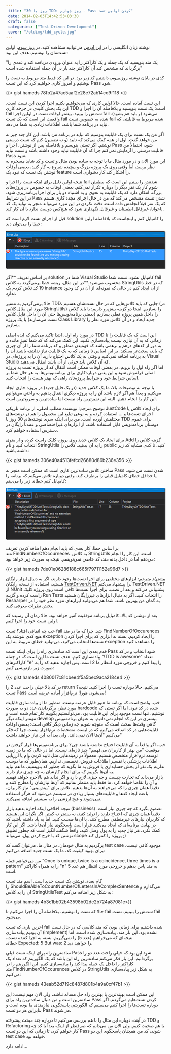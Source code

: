 ```yaml
---
 title: "30 روز با TDD: روز چهارم - Pass کردن اولین تست" 
 date: 2014-02-03T14:42:53+03:30
 draft: false 
 categories: ["Test Driven Development"]
 cover: "/oldimg/tdd_cycle.jpg"
---
```





نوشته زبان انگلیسی را در [این آدرس](http://blogs.telerik.com/justteam/posts/13-09-16/30-days-of-tdd-day-four-making-your-first-test-pass) می‌توانید مشاهده کنید. در [روز سوم](../../../Posts/80)، اولین تست‌مان را نوشتیم. هدف این بود:



"یک متد بنویسید که یک جمله و یک کاراکتر را به عنوان ورودی دریافت کند و عددی را برگرداند که مشخص کند آن کاراکتر چند بار در آن جمله استفاده شده است"



کدی در پایان نوشته [روز سوم](/post/80-30-روز-با-tdd--روز-سوم---اولین-تست-شما/)، داشتیم کد زیر بود. در این کد فقط متد مربوط به تست را نوشتیم و امروز کاری خواهیم کرد که این تست Pass شود.

{{< gist hameds 78fb2a47ac5aaf2e28e72ab14cd9f118 >}}

این تست آماده است. حالا اولین کاری که می‌خواهیم بکنیم اجرا کردن این تست است. این یک بخش کلیدی در چرخه کاری TDD است: یک تست بنویسید و بلافاصله آن را اجرا و fail شدنش را ببینید. بیشتر اوقات تست در اولین اجرا fail می‌شود (و باید هم بشود). واقعیت این است که یک تست fail شده به خصوص تست fail‌ شده مربوط به قابلیتی که نباید در برنامه شما باشد،‌ اطلاعات زیادی به شما می‌دهد.



اگر من یک تست برای یک قابلیت بنوسیم که نباید در برنامه من باشد، این کار چند چیز به من خواهد گفت. اول از همه کمک می‌کند که تایید (و نه تضمین) کنم که تست درستی نوشتم. اگر تستی بنویسم و بلافاصله پس از نوشتن، اجرا و Pass شود، احتمالاً من قابلیت درستی را آزمایش نمی‌کنم چرا که آن قابلیت نباید وجود داشته باشد و تست نباید Pass‌ شود.  
این مورد الان و در مورد مثال ما با توجه به ساده بودن مثال و تست و کد شاید مسخره به نظر برسد، اما وقتی روی یک پروژه بزرگ و پیچیده شروع به کار کنید، بعضی اوقات نوشتن یک تست که نبود یک feature را آشکار کند کار دشواری است.



نتیجه اولین دلیل برای اینکه تست را اجرا و fail‌ شدنش را ببینیم این است که مطمئن شوم کار یک نفر دیگر را دوباره تکرار نمی‌کنم. بعضی اوقات به خصوص در پروژه‌های بزرگ، امکان دارد که یک قابلیت به نحوی و به اشتباه دو بار برای اجرا برنامه‌ریزی شود. در این شرایط Pass شدن تست مشخص می‌کند که من در حال اجرای مجدد کاری هستم که یک نفر قبلاً انجامش داده است. دقت نکردن در این مورد می‌تواند منجر به تولید یک کد ناخوانا، غیرقابل اطمینان و غیرقابل نگهداری شود که هیچ‌کس دوست ندارد با آن کار کند.



قبل از اجرای تست لازم است که solution را کامپایل کنم و اینجاست که بلافاصله اولین خطا را می‌توان دید:



![](/oldimg/TDD/4/image_thumb111.png)



بر اساس تعریف **اگر solution شما در Visual Studio کامپایل نشود، تست شما fail‌ محسوب می‌شود.**در این مثال، ریشه خطا برمی‌گردد به کلاس StringUtils که در خط 19 کد تلاش کردم یک instance از آن ایجاد کنم در حالی که نمونه‌ای از آن در کد وجود ندارد.



حالا برمی‌گردیم به مسیر TDD، جایی که باید کلاس‌هایی که در حال تست‌شان هستیم (در مورد این مثال کلاس StringUtils) را بسازیم. اینجا دو گزینه پیش‌رو داریم: یا باید کلاس را داخل همین پروژه فعلی بسازیم (بعضی برنامه‌نویس‌ها حتی آن را داخل فایل کلاس تست می‌سازند) یا یک پروژه Class Library جدید ایجاد و در آن کلاس مورد نظر را بسازیم.



در مورد راه اول، ابتدا تاکید می‌کنم که ایده اصلی TDD این است که یک قابلیت را تا زمانی که به آن نیازی نیست پیاده‌سازی نکنید. این کمک می‌کند که کد شما تمیز مانده و به دور از کدهای درهم و برهمی باشد که فهمیدن منطق و کد برنامه شما را از آن چیزی که باید،‌ سخت‌تر می‌کند. بر این اساس تا زمانی که به یک قابلیت نیاز نداشته باشید آن را به برنامه اضافه نمی‌کنید و وقتی به یک کلاس احتیاج دارید آن را به پروژه‌ای در Visual Studio که آن کلاس باید جزئی از آن باشد انتقال می‌دهید.  
اما اگر راه اول را برویم، در بعضی اوقات ممکن است انتقال کد از پروژه تست به پروژه اصلی فراموش شود و این یعنی دوباره‌کاری برای برنامه‌نویس‌ها. به هر حال شما بر اساس شرایط خود و شرایط پروژه‌تان راهی که بهتر هست را انتخاب کنید.



با توجه به توضیحات بالا، ما یک کلاس جدید (در یک فایل جدید) در پروژه جاری ایجاد می‌کنیم و بعداً هم اگر لازم باشد آن را به پروژه دیگری انتقال بدهیم به راحتی می‌توانیم این کار را انجام دهیم. البته این تمیز‌ترین راه نیست اما ساده‌ترین و سریع‌ترین است.



*توضیح مترجم:* نویسنده مطلب اصلی، از برنامه تلریکی JustCode برای ایجاد کلاس یا اجرای تست‌ها و ... استفاده کرده و به نوعی تبلیغ این محصول را هم در نوشته‌های مختلفش آورده است. من برای اینکه سری نوشته‌های 30 روز با TDD برای عموم دوستان برنامه‌نویس قابل استفاده باشد، از ابزارهای غیراختصاصی و عمدتاً رایگان در دسترس استفاده خواهم کرد.



برای ایجاد یک کلاس جدید روی پروژه کلیک راست کرده و از منوی Add گزینه کلاس را انتخاب کنید و نام StringUtils را به آن بدهید. کلاس را public کنید. تا کدی مشابه کد زیر داشته باشید:


{{< gist hameds 306e40a4513fefcd26680d86b236e356 >}}           

ساختن کلاس ساده‌ترین کاری است که ممکن است منجر به Pass‌ شدن تست من شود، یا حداقل خطای کامپایل قبلی را برطرف کند. وقتی دوباره تلاش می‌کنم که برنامه را کامپایل کنم خطای زیر را می‌بینم:



![](/oldimg/TDD/4/image_thumb821B0A806E573.png)



بر اساس خطا، کار بعدی که باید انجام دهم اضافه کردن تعریف متد FindNumberOfOccurneces  به کلاس StringUtils است. این کار را انجام می‌دهم اما در داخل بدنه متد، کد خاصی نمی‌نویسم. نتیجه به صورت زیر خواهد بود:


{{< gist hameds 7de01e06286188c665f79711152e96d7 >}}          


*پیشنهاد مترجم:* ابزارهای مختلفی برای اجرا تست‌ها وجود دارند، اگر به دنبال ابزار رایگان هستید، استفاده از نسخه رایگان [TestDriven.NET](http://www.testdriven.net/) را پیشنهاد می‌کنم. TestDriven.NET از NUnit پشتیبانی می‌کند و بعد از نصب، برای اجرا تست‌ها کافی است روی پروژه کلیک راست کرده و گزینه Run Tests را انتخاب کنید. اگر به دنبال ابزارهای غیررایگان هستید Resharper به گمان من بهترین باشد. شما هم می‌توانید ابزارهای مورد نظر خود را در بخش نظرات معرفی کنید.



بعد از نوشتن کد بالا، کامپایل برنامه موفقیت آمیز خواهد بود. حالا زمان آن رسیده که اولین تست خود را اجرا کنیم.



خب چه اتفاقی افتاد؟ تست fail شد. چرا که ما در متد FindNumberOfOccurences هیچ کدی ننوشته یک exception را ایجاد کردیم. بسته به ابزاری که برای اجرا کردن تست‌ها انتخاب می‌کنید،‌ می‌توانید خطای مربوط به این exception را مشاهده کنید.



قدم بعدی این است که ساده‌تری راه را برای اینکه تست Pass شود انتخاب و در کد پیاده‌سازی کنیم. هدف تست ما این است که در جمله "!TDD is awesome" تعداد کاراکترهای "e" را پیدا کنیم و خروجی مورد انتظار ما 2 است، پس اجازه بدهید کد را به صورت زیر بازنویسی کنیم:


{{< gist hameds 4080017c81cbee4f5a5bec9aca2184e4 >}}

در کد بالا خیلی راحت عدد 2 را return می‌کنیم. حالا دوباره تست را اجرا کنید. نتیجه؟ تست Pass‌ می‌شود، هورا! نرم‌افزار آماده عرضه است!



خب، واضح است که برنامه ما هنوز قابل عرضه نیست. منظور ما از پیاده‌سازی قابلیت مورد نظر، برگرداندن عدد دو به صورت hardcode شده در کد نبود. اما اگر تستی که نوشتیم، تنها تست موجود برای این قابلیت بود، می‌توانستیم بگوییم کار تمام شده است و مهمتر اینکه دیگر develop بیشتری در این کد انجام نمی‌دادیم. به عنوان برنامه‌نویس گاهی وقت‌ها سخت است که متوجه شویم چه زمانی دیگر کافی است: بعضی اوقات قابلیت‌هایی در کد اضافه می‌کنیم که در لیست مشخصات نرم‌افزار نیست چرا که فکر می‌کنیم "آن‌ها الان نمی‌دانند، ولی بعداً به این نیاز خواهند داشت"



خب، اگر واقعاً به آن قابلیت احتیاج نداشته باشند چی؟ برای برنامه‌نویس‌ها قرار گرفتن در موقعیت "من بهتر از کاربران می‌فهمم" چیز تازه‌ای نیست. اما در حالی که ما در زمینه توسعه نرم‌افزار متخصص هستیم، معمولاً در زمینه‌هایی مثل تایید کردن وام یا ارزیابی اطلاعات پزشکی یا تفسیر اطلاعات فروش، تخصصی نداریم. همان‌طور که ما دوست نداریم یک نفر از بخش حسابداری یا فروش به ما بگوید که چطور کد بنویسیم، ما هم نباید به آن‌ها بگوییم که برای انجام کارشان به چه چیزی نیاز دارند.   
بازار می‌داند که تجارت چیست و چه چیزی لازم دارد و اگر نداند هم بالاخره خواهد فهمید و آن را تقاضا خواهد کرد. ما فقط باید منتظر بمانیم که آن‌ها نیازشان را مطرح کنند و دقیقاً همان چیزی را که می‌خواهند به آن‌ها بدهیم. تلاش برای "پیش‌بینی" نیاز کاربران، باعث ایجاد کدها و قابلیت‌های بسیار زیادی در سیستم می‌شود که هرگز استفاده نمی‌شوند و هیچ ارزشی را به سیستم اضافه نمی‌کنند.



نتیجه اخلاقی اینکه اجازه بدهید بازار (bussiness) تصمیم بگیرد که چه چیزی نیاز است. دقیقاً همان چیزی که احتیاج دارند را تولید کنید، نه بیشتر نه کمتر. اگر نگران این هستید که کاربران نیازهای غیرمنطقی مطرح کنند، با آن‌ها صحبت کنید. اما به یاد داشته باشید که در نهایت برنامه‌ای که ایجاد می‌کنید قرار است پاسخگوی نیاز آن‌ها باشد. اگر این کار کمک نکرد، هر نیاز جدید را به پول وصل کنید، واقعاً شگفت‌انگیز است که چطور تطبیق نوشتن کد با خرج کردن پول،‌ می‌تواند scope پروژه را کنترل کند ;)



برگردیم به مثال خودمان. در مثال ما، می‌توان گفت که test case موجود کافی نیست. برای بهبود کیفیت کد، ما یک تست جدید اضافه می‌کنیم:



من می‌خواهم جمله "Once is unique, twice is a coincidence, three times is a pattern" را به همراه کاراکتر "n" به متد پاس بدهم و خروجی مورد انتظار هم عدد 5 است.



گام بعدی نوشتن یک تست جدید است. اسم متد تست را ShouldBeAbleToCountNumberOfLettersInAComplexSentence می‌گذارم و آن را به کلاس StringUtilsTest به شکل زیر اضافه می‌کنم:

{{< gist hameds 4b3c1bb02b43598b02de2b724a87081e>}}

حالا که تست را نوشتیم، بلافاصله آن را اجرا می‌کنیم تا fail شدنش را ببینیم. تست fail می‌شود.



آخرین باری که تست fail شده داشتیم برای زمانی بودن که متد کلاسی که در حال تست آن بودیم پیاده‌سازی (implement) نشده بود. این بار متد، پیاده‌سازی شده است، اما نتیجه‌ای که می‌خواهیم (عدد 5) را نمی‌گیریم. بسته به اجرا کننده تست،‌ خطای Expected: 5 But was: 2 را خواهید دید.



ساده‌ترین راه برای اینکه تست قبلی Pass شود این بود که خیلی راحت عدد دو را برگردانیم. این بار فکر می‌کنم ساده‌ترین راه این باشد که یک الگوریتم که تعداد یک کاراکتر را داخل یک جمله پیدا کند را پیاده‌سازی کنیم. این الگوریتم را در متد FindNumberOfOccurences در کلاس StringUtils به شکل زیر پیاده‌سازی می‌کنیم:


{{< gist hameds 43eab52d719c8487d801b4a9a0cf47b1 >}}

این ممکن است بهینه‌ترین یا بهترین راه حل مساله نباشد، ولی الان مهم نیست: این ساده‌ترین است و من دنبال ساده‌ترین راه برای Pass کردن تست‌هایم می‌گردم. اگر دوباره تست‌ها را اجرا کنیم می‌بینیم که الگوریتم، پاسخگویی نیازمندی ما بوده است و بنابراین هر دو تست Pass می‌شوند.



در آینده دوباره این مثال را با هم بررسی می‌کنیم تا درباره چند مبحث پیشرفته TDD و Refactoring با هم صحبت کنیم. ولی الان من می‌دانم که صرفنظر از اینکه بعداً با کد چه کار خواهم کرد، تا زمانی که این دو تست Pass شوند، کد من همچنان پاسخگوی این دو test case خواهد بود.



ادامه دارد...

